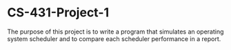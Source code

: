 # CS-431-Project-1
The purpose of this project is to write a program that simulates an operating system scheduler and to compare each scheduler performance in a report.
